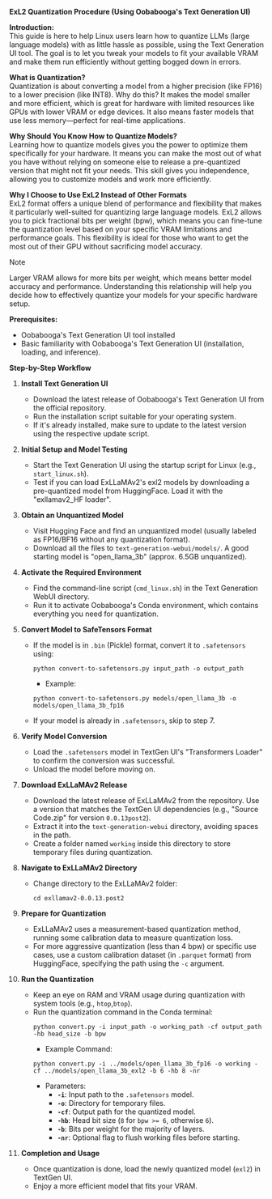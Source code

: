 **ExL2 Quantization Procedure (Using Oobabooga's Text Generation UI)**

**Introduction:**  
This guide is here to help Linux users learn how to quantize LLMs (large language models) with as little hassle as possible, using the Text Generation UI tool. The goal is to let you tweak your models to fit your available VRAM and make them run efficiently without getting bogged down in errors.

**What is Quantization?**  
Quantization is about converting a model from a higher precision (like FP16) to a lower precision (like INT8). Why do this? It makes the model smaller and more efficient, which is great for hardware with limited resources like GPUs with lower VRAM or edge devices. It also means faster models that use less memory—perfect for real-time applications.

**Why Should You Know How to Quantize Models?**  
Learning how to quantize models gives you the power to optimize them specifically for your hardware. It means you can make the most out of what you have without relying on someone else to release a pre-quantized version that might not fit your needs. This skill gives you independence, allowing you to customize models and work more efficiently.

**Why I Choose to Use ExL2 Instead of Other Formats**  
ExL2 format offers a unique blend of performance and flexibility that makes it particularly well-suited for quantizing large language models. ExL2 allows you to pick fractional bits per weight (bpw), which means you can fine-tune the quantization level based on your specific VRAM limitations and performance goals. This flexibility is ideal for those who want to get the most out of their GPU without sacrificing model accuracy.

> [!NOTE]
> Larger VRAM allows for more bits per weight, which means better model accuracy and performance. Understanding this relationship will help you decide how to effectively quantize your models for your specific hardware setup.

**Prerequisites:**  
- Oobabooga's Text Generation UI tool installed
- Basic familiarity with Oobabooga's Text Generation UI (installation, loading, and inference).

**Step-by-Step Workflow**

1. **Install Text Generation UI**  
   - Download the latest release of Oobabooga's Text Generation UI from the official repository.
   - Run the installation script suitable for your operating system.
   - If it's already installed, make sure to update to the latest version using the respective update script.

2. **Initial Setup and Model Testing**  
   - Start the Text Generation UI using the startup script for Linux (e.g., `start_linux.sh`).
   - Test if you can load ExLLaMAv2's exl2 models by downloading a pre-quantized model from HuggingFace. Load it with the "exllamav2_HF loader".

3. **Obtain an Unquantized Model**  
   - Visit Hugging Face and find an unquantized model (usually labeled as FP16/BF16 without any quantization format).
   - Download all the files to `text-generation-webui/models/`. A good starting model is "open_llama_3b" (approx. 6.5GB unquantized).

4. **Activate the Required Environment**  
   - Find the command-line script (`cmd_linux.sh`) in the Text Generation WebUI directory.
   - Run it to activate Oobabooga's Conda environment, which contains everything you need for quantization.

5. **Convert Model to SafeTensors Format**  
   - If the model is in `.bin` (Pickle) format, convert it to `.safetensors` using:
     ```
     python convert-to-safetensors.py input_path -o output_path
     ```
     - Example:
     ```
     python convert-to-safetensors.py models/open_llama_3b -o models/open_llama_3b_fp16
     ```
   - If your model is already in `.safetensors`, skip to step 7.

6. **Verify Model Conversion**  
   - Load the `.safetensors` model in TextGen UI's "Transformers Loader" to confirm the conversion was successful.
   - Unload the model before moving on.

7. **Download ExLLaMAv2 Release**  
   - Download the latest release of ExLLaMAv2 from the repository. Use a version that matches the TextGen UI dependencies (e.g., "Source Code.zip" for version `0.0.13post2`).
   - Extract it into the `text-generation-webui` directory, avoiding spaces in the path.
   - Create a folder named `working` inside this directory to store temporary files during quantization.

8. **Navigate to ExLLaMAv2 Directory**  
   - Change directory to the ExLLaMAv2 folder:
     ```
     cd exllamav2-0.0.13.post2
     ```

9. **Prepare for Quantization**  
   - ExLLaMAv2 uses a measurement-based quantization method, running some calibration data to measure quantization loss.
   - For more aggressive quantization (less than 4 bpw) or specific use cases, use a custom calibration dataset (in `.parquet` format) from HuggingFace, specifying the path using the `-c` argument.

10. **Run the Quantization**  
    - Keep an eye on RAM and VRAM usage during quantization with system tools (e.g., `htop`,`btop`).
    - Run the quantization command in the Conda terminal:
      ```
      python convert.py -i input_path -o working_path -cf output_path -hb head_size -b bpw
      ```
      - Example Command:
      ```
      python convert.py -i ../models/open_llama_3b_fp16 -o working -cf ../models/open_llama_3b_exl2 -b 6 -hb 8 -nr
      ```
      - Parameters:
        - **`-i`**: Input path to the `.safetensors` model.
        - **`-o`**: Directory for temporary files.
        - **`-cf`**: Output path for the quantized model.
        - **`-hb`**: Head bit size (`8` for `bpw >= 6`, otherwise `6`).
        - **`-b`**: Bits per weight for the majority of layers.
        - **`-nr`**: Optional flag to flush working files before starting.

11. **Completion and Usage**  
    - Once quantization is done, load the newly quantized model (`exl2`) in TextGen UI.
    - Enjoy a more efficient model that fits your VRAM.
